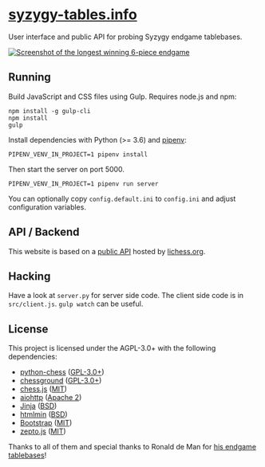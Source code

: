 [syzygy-tables.info](https://syzygy-tables.info)
================================================

User interface and public API for probing Syzygy endgame tablebases.

[![Screenshot of the longest winning 6-piece endgame](/screenshot.png)](https://syzygy-tables.info/?fen=6N1/5KR1/2n5/8/8/8/2n5/1k6%20w%20-%20-%200%201)

Running
-------

Build JavaScript and CSS files using Gulp. Requires node.js and npm:

    npm install -g gulp-cli
    npm install
    gulp

Install dependencies with Python (>= 3.6) and [pipenv](https://pipenv.readthedocs.io/en/latest/):

    PIPENV_VENV_IN_PROJECT=1 pipenv install

Then start the server on port 5000.

    PIPENV_VENV_IN_PROJECT=1 pipenv run server

You can optionally copy `config.default.ini` to `config.ini` and adjust
configuration variables.

API / Backend
-------------

This website is based on a [public API](https://github.com/niklasf/lila-tablebase) hosted by [lichess.org](https://tablebase.lichess.ovh).

Hacking
-------

Have a look at `server.py` for server side code. The client side code is in
`src/client.js`. `gulp watch` can be useful.

License
-------

This project is licensed under the AGPL-3.0+ with the following dependencies:

* [python-chess](https://github.com/niklasf/python-chess) ([GPL-3.0+](https://github.com/niklasf/python-chess/blob/master/LICENSE))
* [chessground](https://github.com/ornicar/chessground) ([GPL-3.0+](https://github.com/ornicar/chessground/blob/master/LICENSE))
* [chess.js](https://github.com/jhlywa/chess.js) ([MIT](https://github.com/jhlywa/chess.js/blob/master/LICENSE))
* [aiohttp](http://aiohttp.readthedocs.org/en/stable/) ([Apache 2](https://github.com/KeepSafe/aiohttp/blob/master/LICENSE.txt))
* [Jinja](http://jinja.pocoo.org/) ([BSD](https://github.com/mitsuhiko/jinja2/blob/master/LICENSE))
* [htmlmin](https://htmlmin.readthedocs.org/en/latest/) ([BSD](https://github.com/mankyd/htmlmin/blob/master/LICENSE))
* [Bootstrap](http://getbootstrap.com/) ([MIT](https://github.com/twbs/bootstrap/blob/master/LICENSE))
* [zepto.js](http://zeptojs.com/) ([MIT](https://github.com/madrobby/zepto/blob/master/MIT-LICENSE))

Thanks to all of them and special thanks to Ronald de Man for [his endgame tablebases](https://github.com/syzygy1/tb)!
